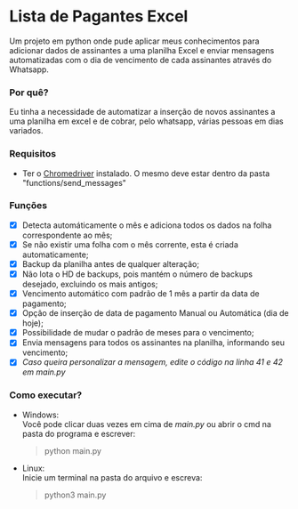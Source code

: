 # Lista de Pagantes Excel
Um projeto em python onde pude aplicar meus conhecimentos para adicionar dados de assinantes a uma planilha Excel e enviar mensagens automatizadas com o dia de vencimento de cada assinantes através do Whatsapp.

### Por quê?
Eu tinha a necessidade de automatizar a inserção de novos assinantes a uma planilha em excel e de cobrar, pelo whatsapp, várias pessoas em dias variados.
### Requisitos
- Ter o [Chromedriver](https://chromedriver.chromium.org/downloads) instalado. O mesmo deve estar dentro da pasta "functions/send_messages"

### Funções
- [x] Detecta automáticamente o mês e adiciona todos os dados na folha correspondente ao mês;  
- [x] Se não existir uma folha com o mês corrente, esta é criada automaticamente;  
- [x] Backup da planilha antes de qualquer alteração;  
- [x] Não lota o HD de backups, pois mantém o número de backups desejado, excluindo os mais antigos;  
- [x] Vencimento automático com padrão de 1 mês a partir da data de pagamento;
- [x] Opção de inserção de data de pagamento Manual ou Automática (dia de hoje);
- [x] Possibilidade de mudar o padrão de meses para o vencimento;
- [x] Envia mensagens para todos os assinantes na planilha, informando seu vencimento;
- [x] _Caso queira personalizar a mensagem, edite o código na linha 41 e 42 em main.py_  

### Como executar?
 - Windows:  
   Você pode clicar duas vezes em cima de _main.py_ ou abrir o cmd na pasta do programa e escrever:  
   > python main.py  
 - Linux:  
   Inicie um terminal na pasta do arquivo e escreva:  
   > python3 main.py
